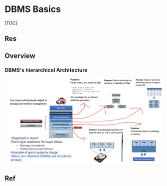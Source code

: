 # DBMS Basics

[TOC]



## Res


## Overview
### DBMS's hierarchical Architecture
![](../../../../Assets/Pics/Screenshot%202023-02-27%20at%205.44.00%20PM.png)



## Ref

